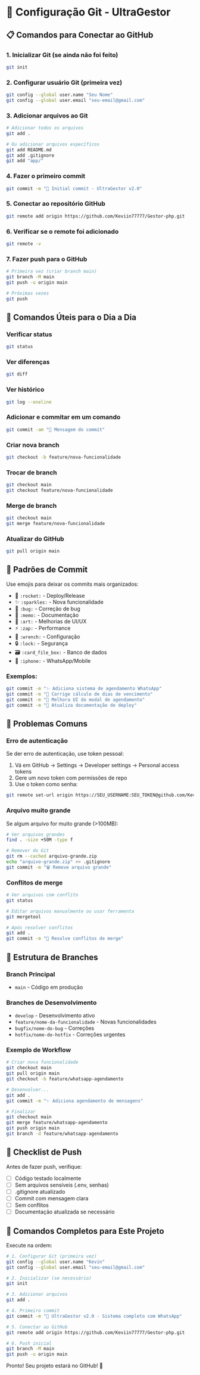 # 🔧 Configuração Git - UltraGestor

## 📋 Comandos para Conectar ao GitHub

### 1. Inicializar Git (se ainda não foi feito)
```bash
git init
```

### 2. Configurar usuário Git (primeira vez)
```bash
git config --global user.name "Seu Nome"
git config --global user.email "seu-email@gmail.com"
```

### 3. Adicionar arquivos ao Git
```bash
# Adicionar todos os arquivos
git add .

# Ou adicionar arquivos específicos
git add README.md
git add .gitignore
git add "app/"
```

### 4. Fazer o primeiro commit
```bash
git commit -m "🚀 Initial commit - UltraGestor v2.0"
```

### 5. Conectar ao repositório GitHub
```bash
git remote add origin https://github.com/Keviin77777/Gestor-php.git
```

### 6. Verificar se o remote foi adicionado
```bash
git remote -v
```

### 7. Fazer push para o GitHub
```bash
# Primeira vez (criar branch main)
git branch -M main
git push -u origin main

# Próximas vezes
git push
```

## 🔄 Comandos Úteis para o Dia a Dia

### Verificar status
```bash
git status
```

### Ver diferenças
```bash
git diff
```

### Ver histórico
```bash
git log --oneline
```

### Adicionar e commitar em um comando
```bash
git commit -am "📝 Mensagem do commit"
```

### Criar nova branch
```bash
git checkout -b feature/nova-funcionalidade
```

### Trocar de branch
```bash
git checkout main
git checkout feature/nova-funcionalidade
```

### Merge de branch
```bash
git checkout main
git merge feature/nova-funcionalidade
```

### Atualizar do GitHub
```bash
git pull origin main
```

## 📝 Padrões de Commit

Use emojis para deixar os commits mais organizados:

- 🚀 `:rocket:` - Deploy/Release
- ✨ `:sparkles:` - Nova funcionalidade
- 🐛 `:bug:` - Correção de bug
- 📝 `:memo:` - Documentação
- 🎨 `:art:` - Melhorias de UI/UX
- ⚡ `:zap:` - Performance
- 🔧 `:wrench:` - Configuração
- 🔒 `:lock:` - Segurança
- 🗃️ `:card_file_box:` - Banco de dados
- 📱 `:iphone:` - WhatsApp/Mobile

### Exemplos:
```bash
git commit -m "✨ Adiciona sistema de agendamento WhatsApp"
git commit -m "🐛 Corrige cálculo de dias de vencimento"
git commit -m "🎨 Melhora UI do modal de agendamento"
git commit -m "📝 Atualiza documentação de deploy"
```

## 🚨 Problemas Comuns

### Erro de autenticação
Se der erro de autenticação, use token pessoal:

1. Vá em GitHub → Settings → Developer settings → Personal access tokens
2. Gere um novo token com permissões de repo
3. Use o token como senha:

```bash
git remote set-url origin https://SEU_USERNAME:SEU_TOKEN@github.com/Keviin77777/Gestor-php.git
```

### Arquivo muito grande
Se algum arquivo for muito grande (>100MB):

```bash
# Ver arquivos grandes
find . -size +50M -type f

# Remover do Git
git rm --cached arquivo-grande.zip
echo "arquivo-grande.zip" >> .gitignore
git commit -m "🗑️ Remove arquivo grande"
```

### Conflitos de merge
```bash
# Ver arquivos com conflito
git status

# Editar arquivos manualmente ou usar ferramenta
git mergetool

# Após resolver conflitos
git add .
git commit -m "🔀 Resolve conflitos de merge"
```

## 📂 Estrutura de Branches

### Branch Principal
- `main` - Código em produção

### Branches de Desenvolvimento
- `develop` - Desenvolvimento ativo
- `feature/nome-da-funcionalidade` - Novas funcionalidades
- `bugfix/nome-do-bug` - Correções
- `hotfix/nome-do-hotfix` - Correções urgentes

### Exemplo de Workflow
```bash
# Criar nova funcionalidade
git checkout main
git pull origin main
git checkout -b feature/whatsapp-agendamento

# Desenvolver...
git add .
git commit -m "✨ Adiciona agendamento de mensagens"

# Finalizar
git checkout main
git merge feature/whatsapp-agendamento
git push origin main
git branch -d feature/whatsapp-agendamento
```

## 🎯 Checklist de Push

Antes de fazer push, verifique:

- [ ] Código testado localmente
- [ ] Sem arquivos sensíveis (.env, senhas)
- [ ] .gitignore atualizado
- [ ] Commit com mensagem clara
- [ ] Sem conflitos
- [ ] Documentação atualizada se necessário

## 🔄 Comandos Completos para Este Projeto

Execute na ordem:

```bash
# 1. Configurar Git (primeira vez)
git config --global user.name "Kevin"
git config --global user.email "seu-email@gmail.com"

# 2. Inicializar (se necessário)
git init

# 3. Adicionar arquivos
git add .

# 4. Primeiro commit
git commit -m "🚀 UltraGestor v2.0 - Sistema completo com WhatsApp"

# 5. Conectar ao GitHub
git remote add origin https://github.com/Keviin77777/Gestor-php.git

# 6. Push inicial
git branch -M main
git push -u origin main
```

Pronto! Seu projeto estará no GitHub! 🎉